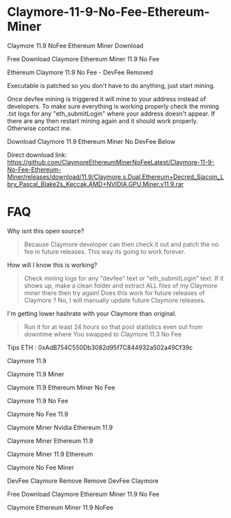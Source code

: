 # Claymore-11-9-No-Fee-Ethereum-Miner
Claymore 11.9 NoFee Ethereum Miner Download

Free Download Claymore Ethereum Miner 11.9 No Fee

Ethereum Claymore 11.9 No Fee - DevFee Removed

Executable is patched so you don't have to do anything, just start mining.

Once devfee mining is triggered it will mine to your address instead of developers. To make sure everything is working properly check the mining .txt logs for any "eth_submitLogin" where your address doesn't appear. If there are any then restart mining again and it should work properly. Otherwise contact me.

Download Claymore 11.9 Ethereum Miner No DevFee Below

Direct download link: https://github.com/ClaymoreEthereumMinerNoFeeLatest/Claymore-11-9-No-Fee-Ethereum-Miner/releases/download/11.9/Claymore.s.Dual.Ethereum+Decred_Siacoin_Lbry_Pascal_Blake2s_Keccak.AMD+NVIDIA.GPU.Miner.v11.9.rar

# FAQ 

Why isnt this open source? 
 > Because Claymore developer can then check it out and patch the no fee in future releases. This way its going to work forever.

How will I know this is working?
 > Check mining logs for any "devfee" text or "eth_submitLogin" text. If it shows up, make a clean folder and extract ALL files of my Claymore miner there then try again! Does this work for future releases of Claymore ? No, I will manually update future Claymore releases.

I'm getting lower hashrate with your Claymore than original.
 > Run it for at least 24 hours so that pool statistics even out from downtime where You swapped to Claymore 11.3 No Fee

Tips ETH : 0xAdB754C550Db3082d95f7C844932a502a49Cf39c

Claymore 11.9

Claymore 11.9 Miner

Claymore 11.9 Ethereum Miner No Fee

Claymore 11.9 No Fee

Claymore No Fee 11.9

Claymore Miner Nvidia Ethereum 11.9

Claymore Miner Ethereum 11.9

Claymore Miner 11.9 Ethereum

Claymore No Fee Miner

DevFee Claymore Remove Remove DevFee Claymore

Free Download Claymore Ethereum Miner 11.9 No Fee

Claymore Ethereum Miner 11.9 NoFee
